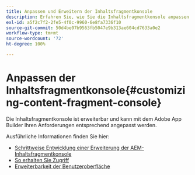 ```yaml
---
title: Anpassen und Erweitern der Inhaltsfragmentkonsole
description: Erfahren Sie, wie Sie die Inhaltsfragmentkonsole anpassen
exl-id: a5f2c7f2-2fe5-4f0c-9960-6e8fa7336f10
source-git-commit: 50d4be07b9563fb5047e9b313ae604cd7633a0e2
workflow-type: tm+mt
source-wordcount: '72'
ht-degree: 100%

---
```


# Anpassen der Inhaltsfragmentkonsole{#customizing-content-fragment-console}

Die Inhaltsfragmentkonsole ist erweiterbar und kann mit dem Adobe App Builder Ihren Anforderungen entsprechend angepasst werden.

Ausführliche Informationen finden Sie hier:

* [Schrittweise Entwicklung einer Erweiterung der AEM-Inhaltsfragmentkonsole](https://developer.adobe.com/uix/docs/services/aem-cf-console-admin/extension-development/)
* [So erhalten Sie Zugriff](https://developer.adobe.com/uix/docs/overview/get-access/)
* [Erweiterbarkeit der Benutzeroberfläche](https://developer.adobe.com/uix/docs/)
